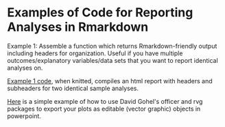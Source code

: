 # Examples of Code for Reporting Analyses in Rmarkdown

Example 1:
Assemble a function which returns Rmarkdown-friendly output including headers for organization. 
Useful if you have multiple outcomes/explanatory variables/data sets that you want to report identical analyses on.

[Example 1 code](headerFuns.Rmd), when knitted, compiles an html report with headers and subheaders for two identical sample analyses.

[Here](vg.R) is a simple example of how to use David Gohel's officer and rvg packages to export your plots as editable (vector graphic) objects in powerpoint.

